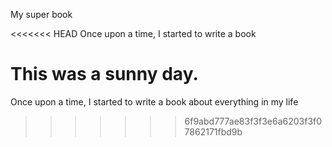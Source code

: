 My super book

<<<<<<< HEAD
Once upon a time, I started to write a book

This was a sunny day.
=======
Once upon a time, I started to write a book about everything in my life
>>>>>>> 6f9abd777ae83f3f3e6a6203f3f07862171fbd9b
